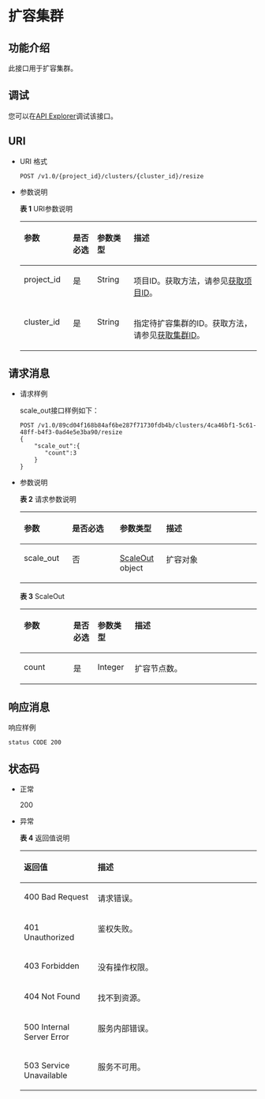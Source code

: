 # 扩容集群<a name="ZH-CN_TOPIC_0000001098816630"></a>

## 功能介绍<a name="s7aa3de1b44f14c0487bab690bb5702d6"></a>

此接口用于扩容集群。

## 调试<a name="section16191247193116"></a>

您可以在[API Explorer](https://apiexplorer.developer.huaweicloud.com/apiexplorer/doc?product=DWS&api=ResizeCluster)调试该接口。

## URI<a name="s9db56e76e7694a5cbfd993c7d1db0606"></a>

-   URI 格式

    ```
    POST /v1.0/{project_id}/clusters/{cluster_id}/resize
    ```

-   参数说明

    **表 1**  URI参数说明

    <a name="tb301b46821994ee6ae8cb5d508bfd564"></a>
    <table><thead align="left"><tr id="r09f2cf7e302f4b1197b293cb5b91aa42"><th class="cellrowborder" valign="top" width="20.73%" id="mcps1.2.5.1.1"><p id="ad24f94544e3448e588d569b4cf5d3df1"><a name="ad24f94544e3448e588d569b4cf5d3df1"></a><a name="ad24f94544e3448e588d569b4cf5d3df1"></a>参数</p>
    </th>
    <th class="cellrowborder" valign="top" width="10.18%" id="mcps1.2.5.1.2"><p id="a23ce55ff78b64009b06caaddea7be777"><a name="a23ce55ff78b64009b06caaddea7be777"></a><a name="a23ce55ff78b64009b06caaddea7be777"></a>是否必选</p>
    </th>
    <th class="cellrowborder" valign="top" width="15.4%" id="mcps1.2.5.1.3"><p id="aa68a5c620b7741ebb873bc22f4abf72b"><a name="aa68a5c620b7741ebb873bc22f4abf72b"></a><a name="aa68a5c620b7741ebb873bc22f4abf72b"></a>参数类型</p>
    </th>
    <th class="cellrowborder" valign="top" width="53.690000000000005%" id="mcps1.2.5.1.4"><p id="a5c07a285f796424888ea8c9b215ef172"><a name="a5c07a285f796424888ea8c9b215ef172"></a><a name="a5c07a285f796424888ea8c9b215ef172"></a>描述</p>
    </th>
    </tr>
    </thead>
    <tbody><tr id="rd49c40cc2e534fb38fc1ce2158dda6da"><td class="cellrowborder" valign="top" width="20.73%" headers="mcps1.2.5.1.1 "><p id="adf89366c8cdf490b91f7ab0b1aa4c9d7"><a name="adf89366c8cdf490b91f7ab0b1aa4c9d7"></a><a name="adf89366c8cdf490b91f7ab0b1aa4c9d7"></a>project_id</p>
    </td>
    <td class="cellrowborder" valign="top" width="10.18%" headers="mcps1.2.5.1.2 "><p id="a03a216c626564f1eb88d9562a41ee374"><a name="a03a216c626564f1eb88d9562a41ee374"></a><a name="a03a216c626564f1eb88d9562a41ee374"></a>是</p>
    </td>
    <td class="cellrowborder" valign="top" width="15.4%" headers="mcps1.2.5.1.3 "><p id="a9bf19da6d557419eb7768b4c0d4dc441"><a name="a9bf19da6d557419eb7768b4c0d4dc441"></a><a name="a9bf19da6d557419eb7768b4c0d4dc441"></a>String</p>
    </td>
    <td class="cellrowborder" valign="top" width="53.690000000000005%" headers="mcps1.2.5.1.4 "><p id="p1266145715419"><a name="p1266145715419"></a><a name="p1266145715419"></a><span id="text1863816153111"><a name="text1863816153111"></a><a name="text1863816153111"></a>项目ID</span>。获取方法，请参见<a href="获取项目ID.md">获取项目ID</a>。</p>
    </td>
    </tr>
    <tr id="r3f1019a86e164120957b6c78183aed5c"><td class="cellrowborder" valign="top" width="20.73%" headers="mcps1.2.5.1.1 "><p id="ac8206c593fb6478d90922a1317be1af3"><a name="ac8206c593fb6478d90922a1317be1af3"></a><a name="ac8206c593fb6478d90922a1317be1af3"></a>cluster_id</p>
    </td>
    <td class="cellrowborder" valign="top" width="10.18%" headers="mcps1.2.5.1.2 "><p id="a723b9ebdf5d14520ac6db771eea07716"><a name="a723b9ebdf5d14520ac6db771eea07716"></a><a name="a723b9ebdf5d14520ac6db771eea07716"></a>是</p>
    </td>
    <td class="cellrowborder" valign="top" width="15.4%" headers="mcps1.2.5.1.3 "><p id="a42225196447a466a8b27488e9f840018"><a name="a42225196447a466a8b27488e9f840018"></a><a name="a42225196447a466a8b27488e9f840018"></a>String</p>
    </td>
    <td class="cellrowborder" valign="top" width="53.690000000000005%" headers="mcps1.2.5.1.4 "><p id="a3c9219ff8f544b6db2665fbab0057dab"><a name="a3c9219ff8f544b6db2665fbab0057dab"></a><a name="a3c9219ff8f544b6db2665fbab0057dab"></a>指定待扩容集群的ID。获取方法，请参见<a href="获取集群ID.md">获取集群ID</a>。</p>
    </td>
    </tr>
    </tbody>
    </table>


## 请求消息<a name="sa64d5fde1cb94be29689b1aab5bc2bb2"></a>

-   请求样例

    scale\_out接口样例如下：

    ```
    POST /v1.0/89cd04f168b84af6be287f71730fdb4b/clusters/4ca46bf1-5c61-48ff-b4f3-0ad4e5e3ba90/resize
    {
        "scale_out":{
           "count":3
        } 
    }
    ```


-   参数说明

    **表 2**  请求参数说明

    <a name="tc32f843a9ead4035a871c86d7a4846cf"></a>
    <table><thead align="left"><tr id="rcf972ba57cb945bca28c72ec13f32fb4"><th class="cellrowborder" valign="top" width="20.330000000000002%" id="mcps1.2.5.1.1"><p id="a04409112453b4054b07ce0e5d3fd7aac"><a name="a04409112453b4054b07ce0e5d3fd7aac"></a><a name="a04409112453b4054b07ce0e5d3fd7aac"></a>参数</p>
    </th>
    <th class="cellrowborder" valign="top" width="20.18%" id="mcps1.2.5.1.2"><p id="ac42ccdeeb5ca426cba55f7d3103a3e4d"><a name="ac42ccdeeb5ca426cba55f7d3103a3e4d"></a><a name="ac42ccdeeb5ca426cba55f7d3103a3e4d"></a>是否必选</p>
    </th>
    <th class="cellrowborder" valign="top" width="19.56%" id="mcps1.2.5.1.3"><p id="a3be50d1d99d643778bb995586c600e14"><a name="a3be50d1d99d643778bb995586c600e14"></a><a name="a3be50d1d99d643778bb995586c600e14"></a>参数类型</p>
    </th>
    <th class="cellrowborder" valign="top" width="39.93%" id="mcps1.2.5.1.4"><p id="a028e0ec2d58b47edb787e6e49333ec7f"><a name="a028e0ec2d58b47edb787e6e49333ec7f"></a><a name="a028e0ec2d58b47edb787e6e49333ec7f"></a>描述</p>
    </th>
    </tr>
    </thead>
    <tbody><tr id="row74689615383"><td class="cellrowborder" valign="top" width="20.330000000000002%" headers="mcps1.2.5.1.1 "><p id="p6469763388"><a name="p6469763388"></a><a name="p6469763388"></a>scale_out</p>
    </td>
    <td class="cellrowborder" valign="top" width="20.18%" headers="mcps1.2.5.1.2 "><p id="p54727617384"><a name="p54727617384"></a><a name="p54727617384"></a>否</p>
    </td>
    <td class="cellrowborder" valign="top" width="19.56%" headers="mcps1.2.5.1.3 "><p id="p204722619389"><a name="p204722619389"></a><a name="p204722619389"></a><a href="#table18225133616155">ScaleOut</a> object</p>
    </td>
    <td class="cellrowborder" valign="top" width="39.93%" headers="mcps1.2.5.1.4 "><p id="p14721867388"><a name="p14721867388"></a><a name="p14721867388"></a>扩容对象</p>
    </td>
    </tr>
    </tbody>
    </table>

    **表 3**  ScaleOut

    <a name="table18225133616155"></a>
    <table><thead align="left"><tr id="row0226123619151"><th class="cellrowborder" valign="top" width="20.849999999999998%" id="mcps1.2.5.1.1"><p id="p1226193641515"><a name="p1226193641515"></a><a name="p1226193641515"></a>参数</p>
    </th>
    <th class="cellrowborder" valign="top" width="10.299999999999999%" id="mcps1.2.5.1.2"><p id="p1922673616154"><a name="p1922673616154"></a><a name="p1922673616154"></a>是否必选</p>
    </th>
    <th class="cellrowborder" valign="top" width="15.64%" id="mcps1.2.5.1.3"><p id="p2226103611520"><a name="p2226103611520"></a><a name="p2226103611520"></a>参数类型</p>
    </th>
    <th class="cellrowborder" valign="top" width="53.21%" id="mcps1.2.5.1.4"><p id="p9226133614153"><a name="p9226133614153"></a><a name="p9226133614153"></a>描述</p>
    </th>
    </tr>
    </thead>
    <tbody><tr id="row22261136141510"><td class="cellrowborder" valign="top" width="20.849999999999998%" headers="mcps1.2.5.1.1 "><p id="p182263361154"><a name="p182263361154"></a><a name="p182263361154"></a>count</p>
    </td>
    <td class="cellrowborder" valign="top" width="10.299999999999999%" headers="mcps1.2.5.1.2 "><p id="p12226173631519"><a name="p12226173631519"></a><a name="p12226173631519"></a>是</p>
    </td>
    <td class="cellrowborder" valign="top" width="15.64%" headers="mcps1.2.5.1.3 "><p id="p1022611361152"><a name="p1022611361152"></a><a name="p1022611361152"></a>Integer</p>
    </td>
    <td class="cellrowborder" valign="top" width="53.21%" headers="mcps1.2.5.1.4 "><p id="p1022633612152"><a name="p1022633612152"></a><a name="p1022633612152"></a>扩容节点数。</p>
    </td>
    </tr>
    </tbody>
    </table>


## 响应消息<a name="saf8285fea2964e558a059d985c498559"></a>

响应样例

```
status CODE 200
```

## 状态码<a name="s318da95b204f47c4bef42e78b54a9089"></a>

-   正常

    200

-   异常

    **表 4**  返回值说明

    <a name="tfd7a877a4eed4992a077edb0bb8f7352"></a>
    <table><thead align="left"><tr id="red5a03b5306f46e0900cacc8c992c838"><th class="cellrowborder" valign="top" width="31.15%" id="mcps1.2.3.1.1"><p id="a72e8066c2a994394ba0ece17bd467376"><a name="a72e8066c2a994394ba0ece17bd467376"></a><a name="a72e8066c2a994394ba0ece17bd467376"></a>返回值</p>
    </th>
    <th class="cellrowborder" valign="top" width="68.85%" id="mcps1.2.3.1.2"><p id="a2982bcdae3bb45f8b90b4baeef64cc05"><a name="a2982bcdae3bb45f8b90b4baeef64cc05"></a><a name="a2982bcdae3bb45f8b90b4baeef64cc05"></a>描述</p>
    </th>
    </tr>
    </thead>
    <tbody><tr id="r5d0fed0ce30740a49f01318c52c42592"><td class="cellrowborder" valign="top" width="31.15%" headers="mcps1.2.3.1.1 "><p id="ae37fb97120e94cbea677f88d0ab4edbd"><a name="ae37fb97120e94cbea677f88d0ab4edbd"></a><a name="ae37fb97120e94cbea677f88d0ab4edbd"></a>400 Bad Request</p>
    </td>
    <td class="cellrowborder" valign="top" width="68.85%" headers="mcps1.2.3.1.2 "><p id="ac2c1c94571004267a7297152e7edb7fc"><a name="ac2c1c94571004267a7297152e7edb7fc"></a><a name="ac2c1c94571004267a7297152e7edb7fc"></a>请求错误。</p>
    </td>
    </tr>
    <tr id="r45192eae966e4de885d09edc4b3eee3c"><td class="cellrowborder" valign="top" width="31.15%" headers="mcps1.2.3.1.1 "><p id="adfc757440c4849e09a2516b04e8a1d01"><a name="adfc757440c4849e09a2516b04e8a1d01"></a><a name="adfc757440c4849e09a2516b04e8a1d01"></a>401 Unauthorized</p>
    </td>
    <td class="cellrowborder" valign="top" width="68.85%" headers="mcps1.2.3.1.2 "><p id="af986420c033c45dea198eb80d6c07471"><a name="af986420c033c45dea198eb80d6c07471"></a><a name="af986420c033c45dea198eb80d6c07471"></a>鉴权失败。</p>
    </td>
    </tr>
    <tr id="r41d8f90f2d864d6b92339cf01794c677"><td class="cellrowborder" valign="top" width="31.15%" headers="mcps1.2.3.1.1 "><p id="a24892b03923545f48aa72a00f90ac7d3"><a name="a24892b03923545f48aa72a00f90ac7d3"></a><a name="a24892b03923545f48aa72a00f90ac7d3"></a>403 Forbidden</p>
    </td>
    <td class="cellrowborder" valign="top" width="68.85%" headers="mcps1.2.3.1.2 "><p id="a6ac5aa0c4d654b33aa51c2193a5b6e83"><a name="a6ac5aa0c4d654b33aa51c2193a5b6e83"></a><a name="a6ac5aa0c4d654b33aa51c2193a5b6e83"></a>没有操作权限。</p>
    </td>
    </tr>
    <tr id="rb2e58285b54e40058c475f72290b1e68"><td class="cellrowborder" valign="top" width="31.15%" headers="mcps1.2.3.1.1 "><p id="a3a8f1a544d714b28b85c80856fe07ae5"><a name="a3a8f1a544d714b28b85c80856fe07ae5"></a><a name="a3a8f1a544d714b28b85c80856fe07ae5"></a>404 Not Found</p>
    </td>
    <td class="cellrowborder" valign="top" width="68.85%" headers="mcps1.2.3.1.2 "><p id="a75dc6f72a9044650829d4fd51c48beb5"><a name="a75dc6f72a9044650829d4fd51c48beb5"></a><a name="a75dc6f72a9044650829d4fd51c48beb5"></a>找不到资源。</p>
    </td>
    </tr>
    <tr id="r02aba20d19bc40bea95f3b9dc09780c1"><td class="cellrowborder" valign="top" width="31.15%" headers="mcps1.2.3.1.1 "><p id="ade198c372ecb4b6786369a2cd1d0a5dc"><a name="ade198c372ecb4b6786369a2cd1d0a5dc"></a><a name="ade198c372ecb4b6786369a2cd1d0a5dc"></a>500 Internal Server Error</p>
    </td>
    <td class="cellrowborder" valign="top" width="68.85%" headers="mcps1.2.3.1.2 "><p id="ad8ec7dfac3ae464f86a085852ac0db58"><a name="ad8ec7dfac3ae464f86a085852ac0db58"></a><a name="ad8ec7dfac3ae464f86a085852ac0db58"></a>服务内部错误。</p>
    </td>
    </tr>
    <tr id="r77f8af8054384d23bf198428f13a207b"><td class="cellrowborder" valign="top" width="31.15%" headers="mcps1.2.3.1.1 "><p id="a73100e054b9840dd80134200f3624a23"><a name="a73100e054b9840dd80134200f3624a23"></a><a name="a73100e054b9840dd80134200f3624a23"></a>503 Service Unavailable</p>
    </td>
    <td class="cellrowborder" valign="top" width="68.85%" headers="mcps1.2.3.1.2 "><p id="a7d16065e572f480a95470cafcc622e7b"><a name="a7d16065e572f480a95470cafcc622e7b"></a><a name="a7d16065e572f480a95470cafcc622e7b"></a>服务不可用。</p>
    </td>
    </tr>
    </tbody>
    </table>


